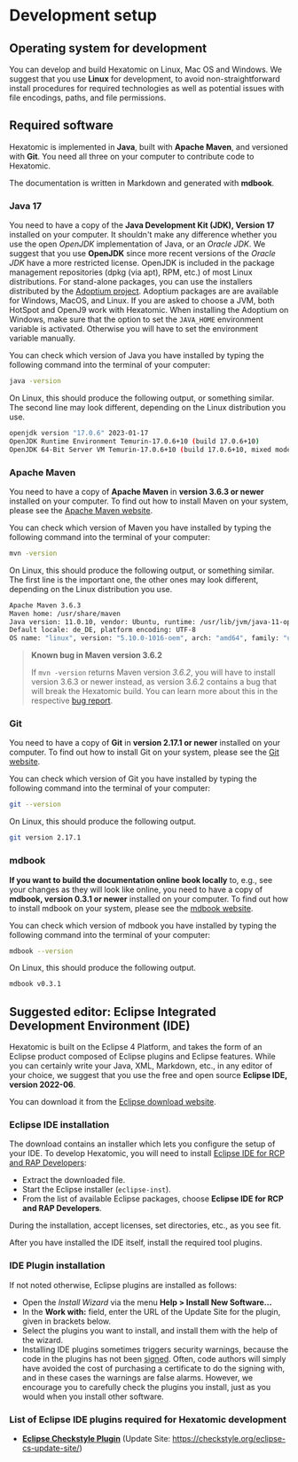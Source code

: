 # Development setup

## Operating system for development

You can develop and build Hexatomic on Linux, Mac OS and Windows.
We suggest that you use **Linux** for development, to avoid non-straightforward install procedures for required technologies as well as potential issues with file encodings, paths, and file permissions.

## Required software

Hexatomic is implemented in **Java**, built with **Apache Maven**, and versioned with **Git**.
You need all three on your computer to contribute code to Hexatomic.

The documentation is written in Markdown and generated with **mdbook**.

### Java 17

You need to have a copy of the **Java Development Kit (JDK), Version 17** installed on your computer.
It shouldn't make any difference whether you use the open *OpenJDK* implementation of Java, or an *Oracle JDK*.
We suggest that you use **OpenJDK** since more recent versions of the *Oracle JDK* have a more restricted license.
OpenJDK is included in the package management repositories (dpkg (via apt), RPM, etc.) of most Linux distributions.
For stand-alone packages, you can use the installers distributed by the [Adoptium project](https://adoptium.net).
Adoptium packages are are available for Windows, MacOS, and Linux. If you are asked to choose a JVM, both HotSpot and OpenJ9 work with Hexatomic.
When installing the Adoptium on Windows, make sure that the option to set the `JAVA_HOME` environment variable is activated.
Otherwise you will have to set the environment variable manually.

You can check which version of Java you have installed by typing the following command into the terminal of your computer:

```bash
java -version
```

On Linux, this should produce the following output, or something similar. The second line may look different, depending on the Linux distribution you use.

```bash
openjdk version "17.0.6" 2023-01-17
OpenJDK Runtime Environment Temurin-17.0.6+10 (build 17.0.6+10)
OpenJDK 64-Bit Server VM Temurin-17.0.6+10 (build 17.0.6+10, mixed mode, sharing)
```

### Apache Maven

You need to have a copy of **Apache Maven** in **version 3.6.3 or newer** installed on your computer.
To find out how to install Maven on your system, please see the [Apache Maven website](https://maven.apache.org/).

You can check which version of Maven you have installed by typing the following command into the terminal of your computer:

```bash
mvn -version
```

On Linux, this should produce the following output, or something similar. The first line is the important one, the other ones may look different, depending on the Linux distribution you use.

```bash
Apache Maven 3.6.3
Maven home: /usr/share/maven
Java version: 11.0.10, vendor: Ubuntu, runtime: /usr/lib/jvm/java-11-openjdk-amd64
Default locale: de_DE, platform encoding: UTF-8
OS name: "linux", version: "5.10.0-1016-oem", arch: "amd64", family: "unix"
```

> <i class="fa fa-bug"></i> **Known bug in Maven version 3.6.2**
>
> If `mvn -version` returns Maven version *3.6.2*, you will have to install version 3.6.3 or newer instead,
> as version 3.6.2 contains a bug that will break the Hexatomic build. 
> You can learn more about this in the respective [bug report](https://issues.apache.org/jira/browse/MNG-6765).

### Git

You need to have a copy of **Git** in **version 2.17.1 or newer** installed on your computer.
To find out how to install Git on your system, please see the [Git website](https://git-scm.com/).

You can check which version of Git you have installed by typing the following command into the terminal of your computer:

```bash
git --version
```

On Linux, this should produce the following output.

```bash
git version 2.17.1
```

### mdbook

**If you want to build the documentation online book locally** to, e.g., see your changes as they will look like online, 
you need to have a copy of **mdbook, version 0.3.1 or newer** installed on your computer.
To find out how to install mdbook on your system, please see the [mdbook website](https://github.com/rust-lang-nursery/mdBook).

You can check which version of mdbook you have installed by typing the following command into the terminal of your computer:

```bash
mdbook --version
```

On Linux, this should produce the following output.

```bash
mdbook v0.3.1
```


## Suggested editor: Eclipse Integrated Development Environment (IDE)

Hexatomic is built on the Eclipse 4 Platform, and takes the form of an Eclipse product composed of Eclipse plugins and Eclipse features.
While you can certainly write your Java, XML, Markdown, etc., in any editor of your choice, we suggest that you use the free and open source **Eclipse IDE, version 2022-06**.

You can download it from the [Eclipse download website](https://www.eclipse.org/downloads/).

### Eclipse IDE installation

The download contains an installer which lets you configure the setup of your IDE.
To develop Hexatomic, you will need to install [Eclipse IDE for RCP and RAP Developers](https://www.eclipse.org/downloads/packages/release/2021-12/r/eclipse-ide-rcp-and-rap-developers):

- Extract the downloaded file.
- Start the Eclipse installer (`eclipse-inst`).
- From the list of available Eclipse packages, choose **Eclipse IDE for RCP and RAP Developers**.

During the installation, accept licenses, set directories, etc., as you see fit.

After you have installed the IDE itself, install the required tool plugins.

### IDE Plugin installation

If not noted otherwise, Eclipse plugins are installed as follows:

- Open the *Install Wizard* via the menu **Help > Install New Software...**
- In the **Work with:** field, enter the URL of the Update Site for the plugin, given in brackets below.
- Select the plugins you want to install, and install them with the help of the wizard.
- Installing IDE plugins sometimes triggers security warnings, because the code in the plugins has not been [signed](https://en.wikipedia.org/wiki/Code_signing). Often, code authors will simply have avoided the cost of purchasing a certificate to do the signing with, and in these cases the warnings are false alarms. However, we encourage you to carefully check the plugins you install, just as you would when you install other software.


### List of Eclipse IDE plugins required for Hexatomic development

- [**Eclipse Checkstyle Plugin**](https://checkstyle.org/eclipse-cs/) (Update Site: <https://checkstyle.org/eclipse-cs-update-site/>)
